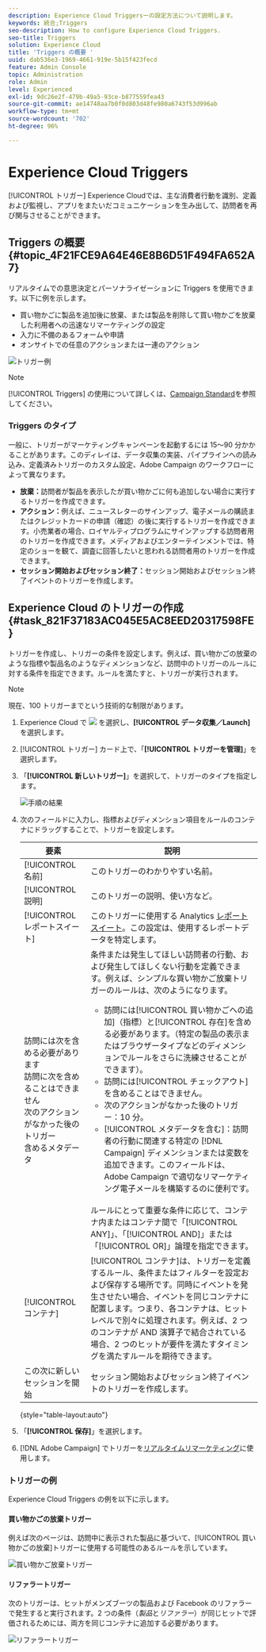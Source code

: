 ```yaml
---
description: Experience Cloud Triggersーの設定方法について説明します。
keywords: 統合;Triggers
seo-description: How to configure Experience Cloud Triggers.
seo-title: Triggers
solution: Experience Cloud
title: 'Triggers の概要 '
uuid: dab536e3-1969-4661-919e-5b15f423fecd
feature: Admin Console
topic: Administration
role: Admin
level: Experienced
exl-id: 9dc26e2f-479b-49a5-93ce-b877559fea43
source-git-commit: ae14748aa7b0f0d803d48fe980a6743f53d996ab
workflow-type: tm+mt
source-wordcount: '702'
ht-degree: 96%

---
```


# Experience Cloud Triggers

[!UICONTROL トリガー] Experience Cloudでは、主な消費者行動を識別、定義および監視し、アプリをまたいだコミュニケーションを生み出して、訪問者を再び関与させることができます。

## Triggers の概要 {#topic_4F21FCE9A64E46E8B6D51F494FA652A7}

リアルタイムでの意思決定とパーソナライゼーションに Triggers を使用できます。以下に例を示します。

* 買い物かごに製品を追加後に放棄、または製品を削除して買い物かごを放棄した利用者への迅速なリマーケティングの設定
* 入力に不備のあるフォームや申請
* オンサイトでの任意のアクションまたは一連のアクション

![トリガー例](assets/trigger-abandonment-2.png)

>[!NOTE]
>
>[!UICONTROL Triggers] の使用について詳しくは、[Campaign Standard](https://experienceleague.adobe.com/docs/campaign-standard/using/integrating-with-adobe-cloud/working-with-campaign-and-triggers/using-triggers-in-campaign.html?lang=ja)を参照してください。

### Triggers のタイプ

一般に、トリガーがマーケティングキャンペーンを起動するには 15～90 分かかることがあります。このディレイは、データ収集の実装、パイプラインへの読み込み、定義済みトリガーのカスタム設定、Adobe Campaign のワークフローによって異なります。

* **放棄：**&#x200B;訪問者が製品を表示したが買い物かごに何も追加しない場合に実行するトリガーを作成できます。
* **アクション：**&#x200B;例えば、ニュースレターのサインアップ、電子メールの購読またはクレジットカードの申請（確認）の後に実行するトリガーを作成できます。小売業者の場合、ロイヤルティプログラムにサインアップする訪問者用のトリガーを作成できます。メディアおよびエンターテインメントでは、特定のショーを観て、調査に回答したいと思われる訪問者用のトリガーを作成できます。
* **セッション開始およびセッション終了：**&#x200B;セッション開始およびセッション終了イベントのトリガーを作成します。

## Experience Cloud のトリガーの作成 {#task_821F37183AC045E5AC8EED20317598FE}

トリガーを作成し、トリガーの条件を設定します。例えば、買い物かごの放棄のような指標や製品名のようなディメンションなど、訪問中のトリガーのルールに対する条件を指定できます。ルールを満たすと、トリガーが実行されます。

>[!NOTE]
>
>現在、100 トリガーまでという技術的な制限があります。

1. Experience Cloud で ![](assets/menu-icon.png) を選択し、**[!UICONTROL データ収集／Launch]** を選択します。
2. [!UICONTROL トリガー] カード上で、「**[!UICONTROL トリガーを管理]**」を選択します。
3. 「**[!UICONTROL 新しいトリガー]**」を選択して、トリガーのタイプを指定します。

   ![手順の結果](assets/add-trigger.png)

4. 次のフィールドに入力し、指標およびディメンション項目をルールのコンテナにドラッグすることで、トリガーを設定します。

   | 要素 | 説明 |
   |--- |--- |
   | [!UICONTROL 名前] | このトリガーのわかりやすい名前。 |
   | [!UICONTROL 説明] | このトリガーの説明、使い方など。 |
   | [!UICONTROL レポートスイート] | このトリガーに使用する Analytics [レポートスイート](https://experienceleague.adobe.com/docs/analytics/admin/manage-report-suites/report-suites-admin.html?lang=ja)。この設定は、使用するレポートデータを特定します。 |
   | 訪問には次を含める必要があります<br>訪問に次を含めることはできません<br>次のアクションがなかった後のトリガー<br>含めるメタデータ | 条件または発生してほしい訪問者の行動、および発生してほしくない行動を定義できます。例えば、シンプルな買い物かご放棄トリガーのルールは、次のようになります。<ul><li>訪問には[!UICONTROL 買い物かごへの追加]（指標）と[!UICONTROL 存在]を含める必要があります。（特定の製品の表示またはブラウザータイプなどのディメンションでルールをさらに洗練させることができます）。</li><li>訪問には[!UICONTROL チェックアウト]を含めることはできません。</li><li>次のアクションがなかった後のトリガー：10 分。</li><li>[!UICONTROL メタデータを含む]：訪問者の行動に関連する特定の [!DNL Campaign] ディメンションまたは変数を追加できます。このフィールドは、Adobe Campaign で適切なリマーケティング電子メールを構築するのに便利です。</li></ul><br>ルールにとって重要な条件に応じて、コンテナ内またはコンテナ間で「[!UICONTROL ANY]」、「[!UICONTROL AND]」または「[!UICONTROL OR]」論理を指定できます。 |
   | [!UICONTROL コンテナ] | [!UICONTROL コンテナ]は、トリガーを定義するルール、条件またはフィルターを設定および保存する場所です。同時にイベントを発生させたい場合、イベントを同じコンテナに配置します。つまり、各コンテナは、ヒットレベルで別々に処理されます。例えば、2 つのコンテナが AND 演算子で結合されている場合、2 つのヒットが要件を満たすタイミングを満たすルールを期待できます。 |
   | この次に新しいセッションを開始 | セッション開始およびセッション終了イベントのトリガーを作成します。 |

   {style=&quot;table-layout:auto&quot;}

5. 「**[!UICONTROL 保存]**」を選択します。
6. [!DNL Adobe Campaign] でトリガーを[リアルタイムリマーケティング](https://experienceleague.adobe.com/docs/campaign-standard/using/integrating-with-adobe-cloud/working-with-campaign-and-triggers/about-adobe-experience-cloud-triggers.html?lang=ja)に使用します。

### トリガーの例

Experience Cloud Triggers の例を以下に示します。

#### 買い物かごの放棄トリガー

例えば次のページは、訪問中に表示された製品に基づいて、[!UICONTROL 買い物かごの放棄]トリガーに使用する可能性のあるルールを示しています。

![買い物かご放棄トリガー](assets/abandonment-trigger.png)

#### リファラートリガー

次のトリガーは、ヒットがメンズブーツの製品および Facebook のリファラーで発生すると実行されます。2 つの条件（*製品*&#x200B;と&#x200B;*リファラー*）が同じヒットで評価されるためには、両方を同じコンテナに追加する必要があります。

![リファラートリガー](assets/fb-boots-promo.png)
